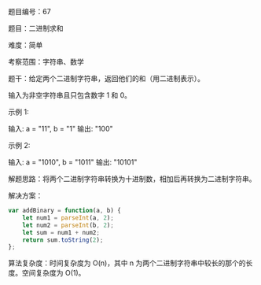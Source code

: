 题目编号：67

题目：二进制求和

难度：简单

考察范围：字符串、数学

题干：给定两个二进制字符串，返回他们的和（用二进制表示）。

输入为非空字符串且只包含数字 1 和 0。

示例 1:

输入: a = "11", b = "1"
输出: "100"

示例 2:

输入: a = "1010", b = "1011"
输出: "10101"

解题思路：将两个二进制字符串转换为十进制数，相加后再转换为二进制字符串。

解决方案：

```javascript
var addBinary = function(a, b) {
    let num1 = parseInt(a, 2);
    let num2 = parseInt(b, 2);
    let sum = num1 + num2;
    return sum.toString(2);
};
```

算法复杂度：时间复杂度为 O(n)，其中 n 为两个二进制字符串中较长的那个的长度。空间复杂度为 O(1)。